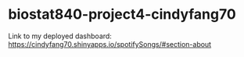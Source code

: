 # biostat840-project4-cindyfang70

Link to my deployed dashboard: https://cindyfang70.shinyapps.io/spotifySongs/#section-about